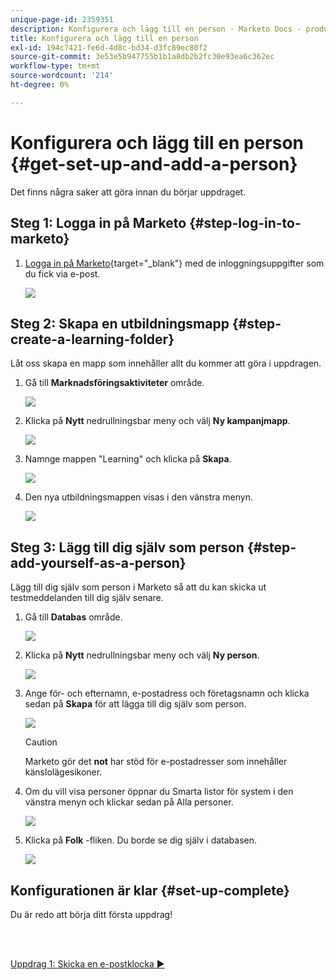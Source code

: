 ```yaml
---
unique-page-id: 2359351
description: Konfigurera och lägg till en person - Marketo Docs - produktdokumentation
title: Konfigurera och lägg till en person
exl-id: 194c7421-fe6d-4d8c-bd34-d3fc89ec80f2
source-git-commit: 3e53e5b947755b1b1a8db2b2fc30e93ea6c362ec
workflow-type: tm+mt
source-wordcount: '214'
ht-degree: 0%

---
```


# Konfigurera och lägg till en person {#get-set-up-and-add-a-person}

Det finns några saker att göra innan du börjar uppdraget.

## Steg 1: Logga in på Marketo {#step-log-in-to-marketo}

1. [Logga in på Marketo](https://app.marketo.com){target=&quot;_blank&quot;} med de inloggningsuppgifter som du fick via e-post.

   ![](assets/get-set-up-and-add-a-person-1.png)

## Steg 2: Skapa en utbildningsmapp {#step-create-a-learning-folder}

Låt oss skapa en mapp som innehåller allt du kommer att göra i uppdragen.

1. Gå till **Marknadsföringsaktiviteter** område.

   ![](assets/get-set-up-and-add-a-person-2.png)

1. Klicka på **Nytt** nedrullningsbar meny och välj **Ny kampanjmapp**.

   ![](assets/get-set-up-and-add-a-person-3.png)

1. Namnge mappen &quot;Learning&quot; och klicka på **Skapa**.

   ![](assets/get-set-up-and-add-a-person-4.png)

1. Den nya utbildningsmappen visas i den vänstra menyn.

   ![](assets/get-set-up-and-add-a-person-5.png)

## Steg 3: Lägg till dig själv som person {#step-add-yourself-as-a-person}

Lägg till dig själv som person i Marketo så att du kan skicka ut testmeddelanden till dig själv senare.

1. Gå till **Databas** område.

   ![](assets/get-set-up-and-add-a-person-6.png)

1. Klicka på **Nytt** nedrullningsbar meny och välj **Ny person**.

   ![](assets/get-set-up-and-add-a-person-7.png)

1. Ange för- och efternamn, e-postadress och företagsnamn och klicka sedan på **Skapa** för att lägga till dig själv som person.

   ![](assets/get-set-up-and-add-a-person-8.png)

   >[!CAUTION]
   >
   >Marketo gör det **not** har stöd för e-postadresser som innehåller känslolägesikoner.

1. Om du vill visa personer öppnar du Smarta listor för system i den vänstra menyn och klickar sedan på Alla personer.

   ![](assets/get-set-up-and-add-a-person-9.png)

1. Klicka på **Folk** -fliken. Du borde se dig själv i databasen.

   ![](assets/get-set-up-and-add-a-person-10.png)

## Konfigurationen är klar {#set-up-complete}

Du är redo att börja ditt första uppdrag!

<br> 

[Uppdrag 1: Skicka en e-postklocka ►](/help/marketo/getting-started/quick-wins/send-an-email.md)
